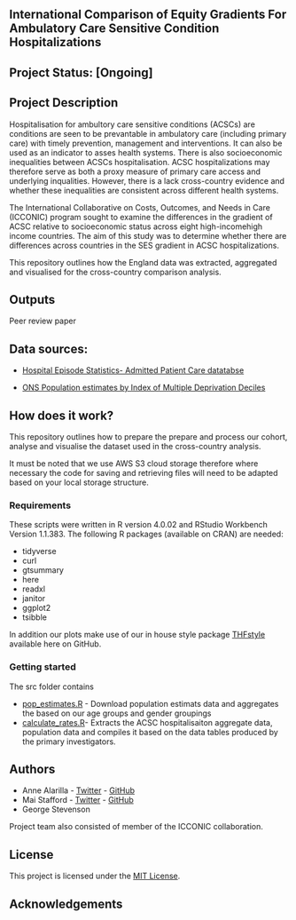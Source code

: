 ## International Comparison of Equity Gradients For Ambulatory Care Sensitive Condition Hospitalizations 

## Project Status: [Ongoing]

## Project Description

Hospitalisation for ambultory care sensitive conditions (ACSCs) are conditions are seen to be prevantable in ambulatory care (including primary care) with timely prevention, management and interventions. It can also be used as an indicator to asses health systems. There is also socioeconomic inequalities between ACSCs hospitalisation. ACSC hospitalizations may therefore serve as both a proxy measure of primary care access and underlying inqualities. However, there is a lack cross-country evidence and whether these inequalities are consistent across different health systems. 

The International Collaborative on Costs, Outcomes, and Needs in Care (ICCONIC) program sought to examine the differences in the gradient of ACSC relative to socioeconomic status across eight high-incomehigh income countries. The aim of this study was to determine whether there are differences across countries in the SES gradient in ACSC hospitalizations. 

This repository outlines how the England data was extracted, aggregated and visualised for the cross-country comparison analysis. 

## Outputs

Peer review paper 

## Data sources:

* [Hospital Episode Statistics- Admitted Patient Care datatabse](https://www.ncbi.nlm.nih.gov/pmc/articles/PMC5837677/) 

* [ONS Population estimates by Index of Multiple Deprivation Deciles]([https://www.england.nhs.uk/statistics/statistical-work-areas/uec-sitrep/](https://www.ons.gov.uk/file?uri=/peoplepopulationandcommunity/birthsdeathsandmarriages/deaths/adhocs/12413deathregistrationsandpopulationsbyindexofmultipledeprivationimddecileenglandandwales2019/deathsandpopsbyimd2019final.xlsx))

## How does it work? 

This repository outlines how to prepare the prepare and process our cohort, analyse and visualise the dataset used in the cross-country analysis. 

It must be noted that we use AWS S3 cloud storage therefore where necessary the code for saving and retrieving files will need to be adapted based on your local storage structure. 

### Requirements 

These scripts were written in R version 4.0.02 and RStudio Workbench Version 1.1.383. The following R packages (available on CRAN) are needed:

* tidyverse
* curl
* gtsummary
* here
* readxl
* janitor
* ggplot2 
* tsibble 

In addition our plots make use of our in house style package [THFstyle](https://github.com/THF-evaluative-analytics/THFstyle) available here on GitHub.

### Getting started

The src folder contains 
 
* [pop_estimates.R](https://github.com/HFAnalyticsLab/ICCONIC_ACSCs/blob/main/pop_estimates_.R) - Download population estimats data and aggregates the based on our age groups and gender groupings
* [calculate_rates.R](https://github.com/HFAnalyticsLab/ICCONIC_ACSCs/blob/main/calculate%20_rates.R)- Extracts the ACSC hospitalisaiton aggregate data, population data and compiles it based on the data tables produced by the primary investigators. 

## Authors
* Anne Alarilla - [Twitter](https://twitter.com/AlarillaAnne) - [GitHub](https://github.com/annealarilla)
* Mai Stafford - [Twitter](https://twitter.com/stafford_xm) - [GitHub](https://github.com/maistafford)
* George Stevenson 

Project team also consisted of member of the ICCONIC collaboration. 

## License

This project is licensed under the [MIT License](https://github.com/HFAnalyticsLab/ambulance_and_emergency_care/blob/main/LICENSE).


## Acknowledgements
